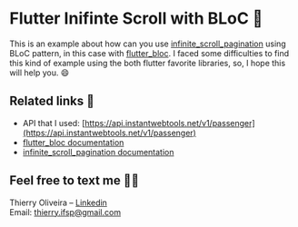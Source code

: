 # Flutter Inifinte Scroll with  BLoC 📲️

This is an example about how can you use [infinite_scroll_pagination](https://pub.dev/packages/infinite_scroll_pagination) using BLoC pattern, in this case with [flutter_bloc](https://pub.dev/packages/flutter_bloc). I faced some difficulties to find this kind of example using the both flutter favorite libraries, so, I hope this will help you. 😄

## Related links 🔗
 - API that I used: [https://api.instantwebtools.net/v1/passenger](https://api.instantwebtools.net/v1/passenger)
 - [flutter_bloc documentation](https://bloclibrary.dev/#/)
 - [infinite_scroll_pagination documentation](https://pub.dev/packages/infinite_scroll_pagination)

 ## Feel free to text me 👋🏻

 Thierry Oliveira – [Linkedin](https://www.linkedin.com/in/thierry-oliveira/)  
 Email: thierry.ifsp@gmail.com

